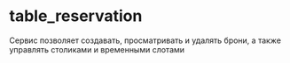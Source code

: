 # table_reservation
Сервис позволяет создавать, просматривать и удалять брони, а также управлять столиками и временными слотами
